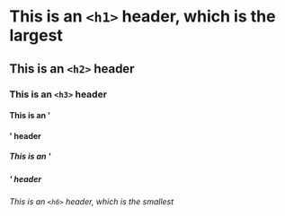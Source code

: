 # This is an `<h1>` header, which is the largest
## This is an `<h2>` header
### This is an `<h3>` header
#### This is an '<h4>' header
##### This is an '<h5>' header 
###### This is an `<h6>` header, which is the smallest
